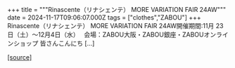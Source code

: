 +++
title = """Rinascente（リナシェンテ） MORE VARIATION FAIR 24AW"""
date = 2024-11-17T09:06:07.000Z
tags = ["clothes","ZABOU"]
+++
Rinascente（リナシェンテ） MORE VARIATION FAIR 24AW開催期間:11月 23日（土）～12月4日（水）　 会場：ZABOU大阪・ZABOU銀座・ZABOUオンラインショップ 皆さんこんにち \[…\]

[[source]](https://zabou.org/2024/11/17/312780/)
